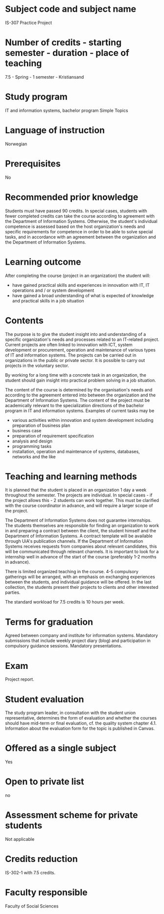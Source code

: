 # Subject code and subject name
IS-307 Practice Project

# Number of credits - starting semester - duration - place of teaching
7.5 - Spring - 1 semester - Kristiansand

# Study program
IT and information systems, bachelor program
Simple Topics

# Language of instruction
Norwegian

# Prerequisites
No

# Recommended prior knowledge
Students must have passed 90 credits. In special cases, students with fewer completed credits can take the course according to agreement with the Department of Information Systems. Otherwise, the student's individual competence is assessed based on the host organization's needs and specific requirements for competence in order to be able to solve special tasks, and in accordance with an agreement between the organization and the Department of Information Systems.

# Learning outcome
After completing the course (project in an organization) the student will:
* have gained practical skills and experiences in innovation with IT, IT operations and / or system development
* have gained a broad understanding of what is expected of knowledge and practical skills in a job situation

# Contents
The purpose is to give the student insight into and understanding of a specific organization's needs and processes related to an IT-related project. Current projects are often linked to innovation with ICT, system development or procurement, operation and maintenance of various types of IT and information systems. The projects can be carried out in organizations in the public or private sector. It is possible to carry out projects in the voluntary sector.

By working for a long time with a concrete task in an organization, the student should gain insight into practical problem solving in a job situation.

The content of the course is determined by the organisation's needs and according to the agreement entered into between the organization and the Department of Information Systems. The content of the project must be academically relevant to the specialization directions of the bachelor program in IT and information systems. Examples of current tasks may be
* various activities within innovation and system development including preparation of business plan
* business case
* preparation of requirement specification
* analysis and design
* programming tasks
* installation, operation and maintenance of systems, databases, networks and the like

# Teaching and learning methods
It is planned that the student is placed in an organization 1 day a week throughout the semester. The projects are individual. In special cases - if the project allows this - 2 students can work together. This must be clarified with the course coordinator in advance, and will require a larger scope of the project.

The Department of Information Systems does not guarantee internships. The students themselves are responsible for finding an organization to work in and preparing a contract between the client, the student himself and the Department of Information Systems. A contract template will be available through UiA's publication channels. If the Department of Information Systems receives requests from companies about relevant candidates, this will be communicated through relevant channels. It is important to look for a internship well in advance of the start of the course (preferably 1-2 months in advance).

There is limited organized teaching in the course. 4-5 compulsory gatherings will be arranged, with an emphasis on exchanging experiences between the students, and individual guidance will be offered. In the last collection, the students present their projects to clients and other interested parties.

The standard workload for 7.5 credits is 10 hours per week.

# Terms for graduation
Agreed between company and institute for information systems. Mandatory submissions that include weekly project diary (blog) and participation in compulsory guidance sessions. Mandatory presentations.

# Exam
Project report.

# Student evaluation
The study program leader, in consultation with the student union representative, determines the form of evaluation and whether the courses should have mid-term or final evaluation, cf. the quality system chapter 4.1. Information about the evaluation form for the topic is published in Canvas.

# Offered as a single subject
Yes

# Open to private list
no

# Assessment scheme for private students
Not applicable

# Credits reduction
IS-302-1 with 7.5 credits.

# Faculty responsible
Faculty of Social Sciences
